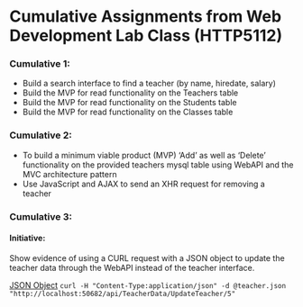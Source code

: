 # Cumulative Assignments from Web Development Lab Class (HTTP5112)

### Cumulative 1: 
* Build a search interface to find a teacher (by name, hiredate, salary)
* Build the MVP for read functionality on the Teachers table
* Build the MVP for read functionality on the Students table
* Build the MVP for read functionality on the Classes table

### Cumulative 2: 
* To build a minimum viable product (MVP) ‘Add’ as well as ‘Delete’ functionality on the provided teachers mysql table using WebAPI and the MVC architecture pattern
* Use JavaScript and AJAX to send an XHR request for removing a teacher

### Cumulative 3:
#### Initiative:
Show evidence of using a CURL request with a JSON object to update the teacher data through the WebAPI instead of the teacher interface.

[JSON Object](./teacher.json)
```curl -H "Content-Type:application/json" -d @teacher.json "http://localhost:50682/api/TeacherData/UpdateTeacher/5"```
